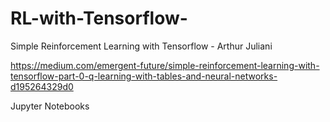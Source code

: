 # RL-with-Tensorflow-
Simple Reinforcement Learning with Tensorflow - Arthur Juliani

https://medium.com/emergent-future/simple-reinforcement-learning-with-tensorflow-part-0-q-learning-with-tables-and-neural-networks-d195264329d0

Jupyter Notebooks
